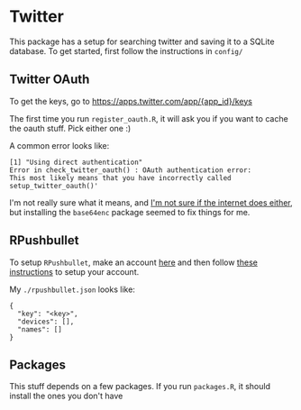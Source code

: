 # Twitter

This package has a setup for searching twitter and saving it to a SQLite database.  To get started, first follow the instructions in `config/`

## Twitter OAuth
To get the keys, go to https://apps.twitter.com/app/{app_id}/keys

The first time you run `register_oauth.R`, it will ask you if you want to cache the oauth stuff.  Pick either one :)

A common error looks like:
```
[1] "Using direct authentication"
Error in check_twitter_oauth() : OAuth authentication error:
This most likely means that you have incorrectly called setup_twitter_oauth()'
```

I'm not really sure what it means, and [I'm not sure if the internet does either](https://github.com/geoffjentry/twitteR/issues/74), but installing the `base64enc` package seemed to fix things for me.


## RPushbullet
To setup `RPushbullet`, make an account [here](https://www.pushbullet.com/) and then follow [these instructions](https://github.com/eddelbuettel/rpushbullet#initialization) to setup your account. 

My `./rpushbullet.json` looks like:
```
{
  "key": "<key>",
  "devices": [],
  "names": []
}
```


## Packages
This stuff depends on a few packages. If you run `packages.R`, it should install the ones you don't have
